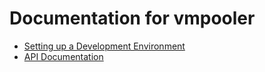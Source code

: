# Documentation for vmpooler


* [Setting up a Development Environment](dev-setup.md)
* [API Documentation](API.md)
